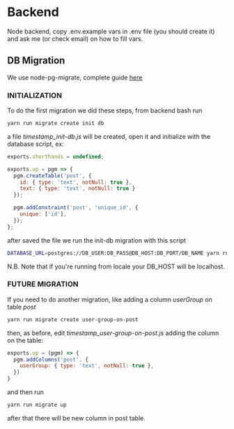 # Backend

Node backend, copy .env.example vars in .env file (you should create it) and ask me (or check email) on how to fill vars.

## DB Migration
We use node-pg-migrate, complete guide [here](https://salsita.github.io/node-pg-migrate/#/)

### INITIALIZATION
To do the first migration we did these steps, from backend bash run
```bash
yarn run migrate create init db
```
a file *timestamp_init-db.js* will be created, open it and initialize with the database script, ex:
```js
exports.shorthands = undefined;

exports.up = pgm => {
  pgm.createTable('post', {
    id: { type: 'text', notNull: true },
    text: { type: 'text', notNull: true }
  });

  pgm.addConstraint('post', 'unique_id', {
    unique: ['id'],
  });
};
```
after saved the file we run the init-db migration with this script
```bash
DATABASE_URL=postgres://DB_USER:DB_PASS@DB_HOST:DB_PORT/DB_NAME yarn run migrate up
```
N.B. Note that if you're running from locale your DB_HOST will be localhost.

### FUTURE MIGRATION
If you need to do another migration, like adding a column *userGroup* on table *post*
```bash
yarn run migrate create user-group-on-post
```
then, as before, edit *timestamp_user-group-on-post.js* adding the column on the table:
```js
exports.up = (pgm) => {
  pgm.addColumns('post', {
    userGroup: { type: 'text', notNull: true },
  })
}
```
and then run 
```bash
yarn run migrate up 
```
after that there will be new column in post table.
